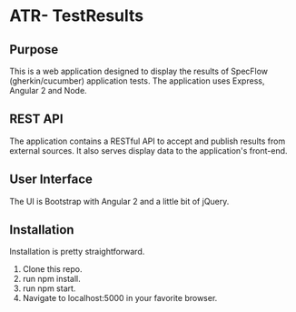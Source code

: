 # ATR- TestResults

## Purpose
This is a web application designed to display the results of SpecFlow (gherkin/cucumber) application tests. The application uses Express, Angular 2 and Node. 

## REST API
The application contains a RESTful API to accept and publish results from external sources. It also serves display data to the application's front-end.

## User Interface
The UI is Bootstrap with Angular 2 and a little bit of jQuery.

## Installation
Installation is pretty straightforward.
1) Clone this repo.
2) run npm install.
3) run npm start.
4) Navigate to localhost:5000 in your favorite browser.